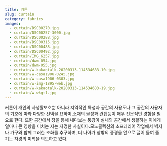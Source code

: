 ```yaml
---
title: 커튼
slug: curtain
category: fabrics
images:
  - curtain/DSC00270.jpg
  - curtain/DSC00257-3000.jpg
  - curtain/DSC00288.jpg
  - curtain/DSC00315.jpg
  - curtain/DSC00488.jpg
  - curtain/DSC00492.jpg
  - curtain/IMG_6257.jpg
  - curtain/dwm-054.jpg
  - curtain/dwm-055.jpg
  - curtain/w-kakaotalk-20200313-114534683-10.jpg
  - curtain/w-casa1906-0245.jpg
  - curtain/w-casa1906-0303.jpg
  - curtain/w-img-1895-web.jpg
  - curtain/w-kakaotalk-20200313-114534683-19.jpg
  - curtain/w-wkgt1.jpg
---
```


커튼이 개인의 사생활보호뿐 아니라 지역적인 특성과 공간의 사용도나 그 공간의 사용자의 기호에 따라 다양한 선택을 요하며,소재의 물성과 컨셉등이 매우 전문적인 경험을 필요로 한다. 또한 공간에서 창을 통해 내다보는 풍경이 실내의 공간에서 생활하는 이에게 얼마나 큰 영향을 미치는 지는 자명한 사실이다.모노콜렉션의 소프테리어 작업에서 벽지나 가구와 함께 그러한 조화를 추구하며, 더 나아가 창밖의 풍경을 안으로  끌어 들여 즐기는 차경의 미학을 의도하고 있다.
